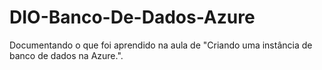 # DIO-Banco-De-Dados-Azure
Documentando o que foi aprendido na aula de "Criando uma instância de banco de dados na Azure.".
